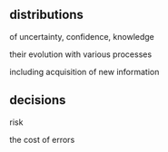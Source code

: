 
## distributions

of uncertainty, confidence, knowledge

their evolution with various processes

including acquisition of new information

## decisions

risk

the cost of errors

